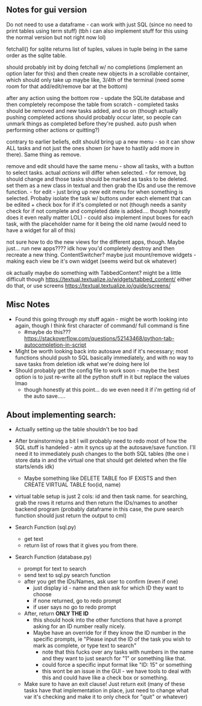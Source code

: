 ## Notes for gui version
Do not need to use a dataframe - can work with just SQL (since no need to print tables using term stuff) 
(tbh i can also implement stuff for this using the normal version but not right now lol)

fetchall() for sqlite returns list of tuples, values in tuple being in the same order as the sqlite table.

should probably init by doing fetchall w/ no completions (implement an option later for this) and then create new objects in a scrollable container, which should only take up maybe like, 3/4th of the terminal (need some room for that add/edit/remove bar at the bottom)

after any action using the bottom row - update the SQLite database and then completely recompose the table from scratch - completed tasks should be removed and new tasks added, and so on (though actually pushing completed actions should probably occur later, so people can unmark things as completed before they're pushed. auto push when performing other actions or quitting?)

contrary to earlier beliefs, edit should bring up a new menu - so it can show ALL tasks and not just the ones shown (or have to hastily add more in there). Same thing as remove.

remove and edit should have the same menu - show all tasks, with a button to select tasks. actual *actions* will differ when selected. 
    - for remove, bg should change and those tasks should be marked as tasks to be deleted. set them as a new class in textual and then grab the IDs and use the remove function.
    - for edit - just bring up new edit menu for when something is selected. Probaby isolate the task w/ buttons under each element that can be edited + check box for if it's completed or not (though needs a sanity check for if not complete and completed date is added.... though honestly does it even really matter LOL)
        - could also implement input boxes for each task, with the placeholder name for it being the old name (would need to have a widget for all of this)

not sure how to do the new views for the different apps, though. Maybe just... run new apps???? idk how you'd completely destroy and then recreate a new thing. ContentSwitcher? maybe just mount/remove widgets - making each view be it's own widget (seems weird but ok whatever)

ok actually maybe do something with TabbedContent? might be a little difficult though https://textual.textualize.io/widgets/tabbed_content/
either do that, or use screens https://textual.textualize.io/guide/screens/












## Misc Notes
- Found this going through my stuff again - might be worth looking into again, though I think first character of command/ full command is fine
    - #maybe do this??? https://stackoverflow.com/questions/52143468/python-tab-autocompletion-in-script
- Might be worth looking back into autosave and if it's necessary; most functions should push to SQL basically immediately, and with no way to save tasks from deletion idk what we're doing here lol
- Should probably get the config file to work soon - maybe the best option is to just re-write all the python stuff in it but replace the values lmao
    - though honestly at this point... do we even need it if i'm getting rid of the auto save.....



## About implementing search:
- Actually setting up the table shouldn't be too bad 

- After brainstorming a bit I will probably need to redo most of how the SQL stuff is handeled - atm it syncs up at the autosave/save function. I'll need it to immediately push changes to the both SQL tables (the one i store data in and the virtual one that should get deleted when the file starts/ends idk)
    - Maybe something like DELETE TABLE foo IF EXISTS and then CREATE VIRTUAL TABLE foo(id, name)

- virtual table setup is just 2 cols: id and then task name. for searching, grab the rows it returns and then return the IDs/names to another backend program (probably dataframe in this case, the pure search function should just return the output to cml)

- Search Function (sql.py)
    - get text
    - return list of rows that it gives you from there.

- Search Function (database.py)
    - prompt for text to search
    - send text to sql.py search function
    - after you get the IDs/Names, ask user to confirm (even if one)
        - just display id - name and then ask for which ID they want to choose
        - if none returned, go to redo prompt 
        - if user says no go to redo prompt
    - After, return **ONLY THE ID**
        - this should hook into the other functions that have a prompt asking for an ID number really nicely.
        - Maybe have an override for if they know the ID number in the specific prompts, ie "Please input the ID of the task you wish to mark as complete, or type text to search"
            - note that this fucks over any tasks with numbers in the name and they want to just search for "1" or something like that.
            - could force a specific input format like "ID: 15" or something
            - this wont be an issue in the GUI - we have tools to deal with this and could have like a check box or something.
    - Make sure to have an exit clause! Just return exit (many of these tasks have that implementation in place, just need to change what var it's checking and make it to only check for "quit" or whatever)